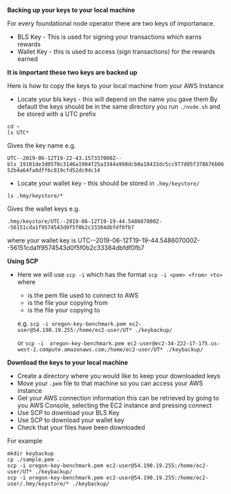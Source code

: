 **Backing up your keys to your local machine**

For every foundational node operator there are two keys of importanace.
* BLS Key - This is used for signing your transactions which earns rewards
* Wallet Key - this is used to access (sign transactions) for the rewards earned 

**It is important these two keys are backed up**

Here is how to copy the keys to your local machine from your AWS Instance

* Locate your bls keys - this will depend on the name you gave them
By default the keys should be in the same directory you run `./node.sh` and be stored with a UTC prefix
```
cd ~
ls UTC*
```
Gives the key name e.g. 

`UTC--2019-06-12T19-22-43.157337000Z--bls_19101de3d0578c3146a1904f25a3344a998dcb0a18433dc5cc977d05f378676b0652b4a64fa8dff6c819cfd52dc94c14`

* Locate your wallet key - this should be stored in `.hmy/keystore/`
```
ls .hmy/keystore/*
```
Gives the wallet keys e.g.
```
.hmy/keystore/UTC--2019-06-12T19-19-44.548607000Z--56151cda1f9574543d0f5f0b2c33384dbfdf0fb7
```
where your wallet key is 
UTC--2019-06-12T19-19-44.548607000Z--56151cda1f9574543d0f5f0b2c33384dbfdf0fb7


**Using SCP**
* Here we will use `scp -i` which has the format `scp -i <pem> <from> <to>` where 
  * <pem> is the pem file used to connect to AWS
  * <from> is the file your copying from
  * <to> is the file your copying to

  e.g. `scp -i oregon-key-benchmark.pem ec2-user@54.190.19.255:/home/ec2-user/UT* ./keybackup/`

  or `scp -i  oregon-key-benchmark.pem ec2-user@ec2-34-222-17-175.us-west-2.compute.amazonaws.com;/home/ec2-user/UT* ./keybackup/`

**Download the keys to your local machine**
* Create a directory where you would like to keep your downloaded keys
* Move your `.pem` file to that machine so you can access your AWS instance
* Get your AWS connection information this can be retrieved by going to you AWS Console, selecting the EC2 instance and pressing connect
* Use SCP to download your BLS Key
* Use SCP to download your wallet key
* Check that your files have been downloaded

For example
```
mkdir keybackup
cp ./sample.pem .
scp -i oregon-key-benchmark.pem ec2-user@54.190.19.255:/home/ec2-user/UT* ./keybackup/
scp -i oregon-key-benchmark.pem ec2-user@54.190.19.255:/home/ec2-user/.hmy/keystore/* ./keybackup/
```

